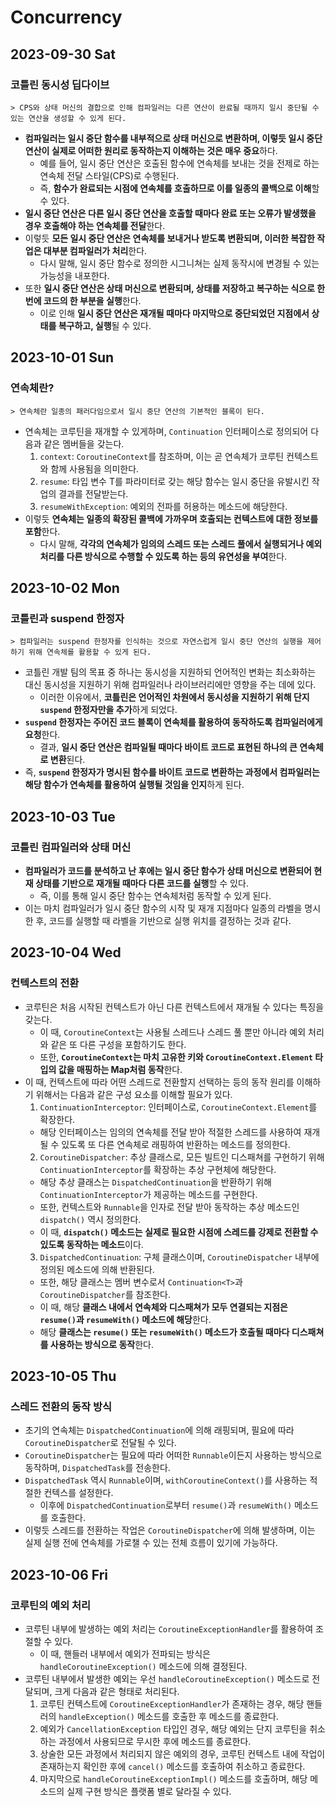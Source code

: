 # Concurrency
## 2023-09-30 Sat
### 코틀린 동시성 딥다이브
```
> CPS와 상태 머신의 결합으로 인해 컴파일러는 다른 연산이 완료될 때까지 일시 중단될 수 있는 연산을 생성할 수 있게 된다.
```
* **컴파일러는 일시 중단 함수를  내부적으로 상태 머신으로 변환하며, 이렇듯 일시 중단 연산이 실제로 어떠한 원리로 동작하는지 이해하는 것은 매우 중요**하다.
  * 예를 들어, 일시 중단 연산은 호출된 함수에 연속체를 보내는 것을 전제로 하는 연속체 전달 스타일(CPS)로 수행된다.
  * 즉, **함수가 완료되는 시점에 연속체를 호출하므로 이를 일종의 콜백으로 이해**할 수 있다.
* **일시 중단 연산은 다른 일시 중단 연산을 호출할 때마다 완료 또는 오류가 발생했을 경우 호출해야 하는 연속체를 전달**한다.
* 이렇듯 **모든 일시 중단 연산은 연속체를 보내거나 받도록 변환되며, 이러한 복잡한 작업은 대부분 컴파일러가 처리**한다.
  * 다시 말해, 일시 중단 함수로 정의한 시그니쳐는 실제 동작시에 변경될 수 있는 가능성을 내포한다.
* 또한 **일시 중단 연산은 상태 머신으로 변환되며, 상태를 저장하고 복구하는 식으로 한 번에 코드의 한 부분을 실행**한다.
  * 이로 인해 **일시 중단 연산은 재개될 때마다 마지막으로 중단되었던 지점에서 상태를 복구하고, 실행**될 수 있다.

## 2023-10-01 Sun
### 연속체란?
```
> 연속체란 일종의 패러다임으로서 일시 중단 연산의 기본적인 블록이 된다.
```
* 연속체는 코루틴을 재개할 수 있게하며, `Continuation` 인터페이스로 정의되어 다음과 같은 멤버들을 갖는다.
  1. `context`: `CoroutineContext`를 참조하며, 이는 곧 연속체가 코루틴 컨텍스트와 함께 사용됨을 의미한다.
  2. `resume`: 타입 변수 T를 파라미터로 갖는 해당 함수는 일시 중단을 유발시킨 작업의 결과를 전달받는다.
  3. `resumeWithException`: 예외의 전파를 허용하는 메소드에 해당한다.
* 이렇듯 **연속체는 일종의 확장된 콜백에 가까우며 호출되는 컨텍스트에 대한 정보를 포함**한다.
  * 다시 말해, **각각의 연속체가 임의의 스레드 또는 스레드 풀에서 실행되거나 예외 처리를 다른 방식으로 수행할 수 있도록 하는 등의 유연성을 부여**한다.

## 2023-10-02 Mon
### 코틀린과 suspend 한정자
```
> 컴파일러는 suspend 한정자를 인식하는 것으로 자연스럽게 일시 중단 연산의 실행을 제어하기 위해 연속체를 활용할 수 있게 된다.
```
* 코틀린 개발 팀의 목표 중 하나는 동시성을 지원하되 언어적인 변화는 최소화하는 대신 동시성을 지원하기 위해 컴파일러나 라이브러리에만 영향을 주는 데에 있다.
  * 이러한 이유에서, **코틀린은 언어적인 차원에서 동시성을 지원하기 위해 단지 `suspend` 한정자만을 추가**하게 되었다.
* **`suspend` 한정자는 주어진 코드 블록이 연속체를 활용하여 동작하도록 컴파일러에게 요청**한다.
  * 결과, **일시 중단 연산은 컴파일될 때마다 바이트 코드로 표현된 하나의 큰 연속체로 변환**된다.
* 즉, **`suspend` 한정자가 명시된 함수를 바이트 코드로 변환하는 과정에서 컴파일러는 해당 함수가 연속체를 활용하여 실행될 것임을 인지**하게 된다.

## 2023-10-03 Tue
### 코틀린 컴파일러와 상태 머신
* **컴파일러가 코드를 분석하고 난 후에는 일시 중단 함수가 상태 머신으로 변환되어 현재 상태를 기반으로 재개될 때마다 다른 코드를 실행**할 수 있다.
  * 즉, 이를 통해 일시 중단 함수는 연속체처럼 동작할 수 있게 된다.
* 이는 마치 컴파일러가 일시 중단 함수의 시작 및 재개 지점마다 일종의 라벨을 명시한 후, 코드를 실행할 때 라벨을 기반으로 실행 위치를 결정하는 것과 같다.

## 2023-10-04 Wed
### 컨텍스트의 전환
* 코루틴은 처음 시작된 컨텍스트가 아닌 다른 컨텍스트에서 재개될 수 있다는 특징을 갖는다.
  * 이 때, `CoroutineContext`는 사용될 스레드나 스레드 풀 뿐만 아니라 예외 처리와 같은 또 다른 구성을 포함하기도 한다.
  * 또한, **`CoroutineContext`는 마치 고유한 키와 `CoroutineContext.Element` 타입의 값을 매핑하는 Map처럼 동작**한다.
* 이 때, 컨텍스트에 따라 어떤 스레드로 전환할지 선택하는 등의 동작 원리를 이해하기 위해서는 다음과 같은 구성 요소를 이해할 필요가 있다.
  1. `ContinuationInterceptor`: 인터페이스로, `CoroutineContext.Element`를 확장한다.
    * 해당 인터페이스는 임의의 연속체를 전달 받아 적절한 스레드를 사용하여 재개될 수 있도록 또 다른 연속체로 래핑하여 반환하는 메소드를 정의한다.
  2. `CoroutineDispatcher`: 추상 클래스로, 모든 빌트인 디스패쳐를 구현하기 위해 `ContinuationInterceptor`를 확장하는 추상 구현체에 해당한다.
    * 해당 추상 클래스는 `DispatchedContinuation`을 반환하기 위해 `ContinuationInterceptor`가 제공하는 메소드를 구현한다.
    * 또한, 컨텍스트와 `Runnable`을 인자로 전달 받아 동작하는 추상 메소드인 `dispatch()` 역시 정의한다.
    * 이 때, **`dispatch()` 메소드는 실제로 필요한 시점에 스레드를 강제로 전환할 수 있도록 동작하는 메소드**이다.
  3. `DispatchedContinuation`: 구체 클래스이며, `CoroutineDispatcher` 내부에 정의된 메소드에 의해 반환된다.
    * 또한, 해당 클래스는 멤버 변수로서 `Continuation<T>`과 `CoroutineDispatcher`를 참조한다.
    * 이 때, 해당 **클래스 내에서 연속체와 디스패쳐가 모두 연결되는 지점은 `resume()`과 `resumeWith()` 메소드에 해당**한다.
    * 해당 **클래스는 `resume()` 또는 `resumeWith()` 메소드가 호출될 때마다 디스패쳐를 사용하는 방식으로 동작**한다.

## 2023-10-05 Thu
### 스레드 전환의 동작 방식
* 초기의 연속체는 `DispatchedContinuation`에 의해 래핑되며, 필요에 따라 `CoroutineDispatcher`로 전달될 수 있다.
* `CoroutineDispatcher`는 필요에 따라 어떠한 `Runnable`이든지 사용하는 방식으로 동작하며, `DispatchedTask`를 전송한다.
* `DispatchedTask` 역시 `Runnable`이며, `withCoroutineContext()`를 사용하는 적절한 컨텍스를 설정한다.
  * 이후에 `DispatchedContinuation`로부터 `resume()`과 `resumeWith()` 메소드를 호출한다.
* 이렇듯 스레드를 전환하는 작업은 `CoroutineDispatcher`에 의해 발생하며, 이는 실제 실행 전에 연속체를 가로챌 수 있는 전체 흐름이 있기에 가능하다.

## 2023-10-06 Fri
### 코루틴의 예외 처리
* 코루틴 내부에 발생하는 예외 처리는 `CoroutineExceptionHandler`를 활용하여 조절할 수 있다.
  * 이 때, 핸들러 내부에서 예외가 전파되는 방식은 `handleCoroutineException()` 메소드에 의해 결정된다.
* 코루틴 내부에서 발생한 예외는 우선 `handleCoroutineException()` 메소드로 전달되며, 크게 다음과 같은 형태로 처리된다.
  1. 코루틴 컨텍스트에 `CoroutineExceptionHandler`가 존재하는 경우, 해당 핸들러의 `handleException()` 메소드를 호출한 후 메소드를 종료한다.
  2. 예외가 `CancellationException` 타입인 경우, 해당 예외는 단지 코루틴을 취소하는 과정에서 사용되므로 무시한 후에 메소드를 종료한다.
  3. 상술한 모든 과정에서 처리되지 않은 예외의 경우, 코루틴 컨텍스트 내에 작업이 존재하는지 확인한 후에 `cancel()` 메소드를 호출하여 취소하고 종료한다.
  4. 마지막으로 `handleCoroutineExceptionImpl()` 메소드를 호출하며, 해당 메소드의 실제 구현 방식은 플랫폼 별로 달라질 수 있다.